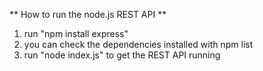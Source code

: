 ** How to run the node.js REST API **

1) run "npm install express"
2) you can check the dependencies installed with npm list
3) run "node index.js" to get the REST API running